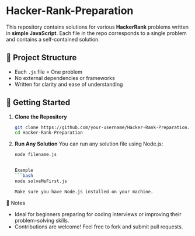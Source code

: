 # Hacker-Rank-Preparation

This repository contains solutions for various **HackerRank** problems written in **simple JavaScript**. Each file in the repo corresponds to a single problem and contains a self-contained solution.

## 📁 Project Structure

- Each `.js` file = One problem
- No external dependencies or frameworks
- Written for clarity and ease of understanding

## 🚀 Getting Started

1. **Clone the Repository**

   ```bash
   git clone https://github.com/your-username/Hacker-Rank-Preparation.git
   cd Hacker-Rank-Preparation

   ```

2. **Run Any Solution**
   You can run any solution file using Node.js:

   ````bash
   node filename.js


   Example
   ```bash
   node solveMeFirst.js

   Make sure you have Node.js installed on your machine.
   ````

📌 Notes

- Ideal for beginners preparing for coding interviews or improving their problem-solving skills.
- Contributions are welcome! Feel free to fork and submit pull requests.
